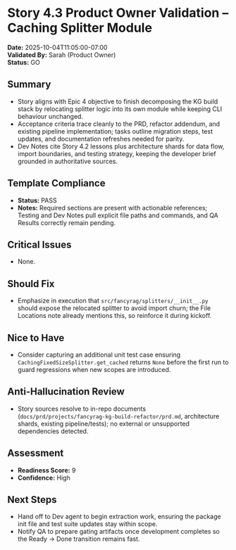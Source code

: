 # Story 4.3 Product Owner Validation – Caching Splitter Module

**Date:** 2025-10-04T11:05:00-07:00  
**Validated By:** Sarah (Product Owner)  
**Status:** GO

## Summary
- Story aligns with Epic 4 objective to finish decomposing the KG build stack by relocating splitter logic into its own module while keeping CLI behaviour unchanged. 
- Acceptance criteria trace cleanly to the PRD, refactor addendum, and existing pipeline implementation; tasks outline migration steps, test updates, and documentation refreshes needed for parity. 
- Dev Notes cite Story 4.2 lessons plus architecture shards for data flow, import boundaries, and testing strategy, keeping the developer brief grounded in authoritative sources.

## Template Compliance
- **Status:** PASS
- **Notes:** Required sections are present with actionable references; Testing and Dev Notes pull explicit file paths and commands, and QA Results correctly remain pending.

## Critical Issues
- None.

## Should Fix
- Emphasize in execution that `src/fancyrag/splitters/__init__.py` should expose the relocated splitter to avoid import churn; the File Locations note already mentions this, so reinforce it during kickoff.

## Nice to Have
- Consider capturing an additional unit test case ensuring `CachingFixedSizeSplitter.get_cached` returns `None` before the first run to guard regressions when new scopes are introduced.

## Anti-Hallucination Review
- Story sources resolve to in-repo documents (`docs/prd/projects/fancyrag-kg-build-refactor/prd.md`, architecture shards, existing pipeline/tests); no external or unsupported dependencies detected.

## Assessment
- **Readiness Score:** 9
- **Confidence:** High

## Next Steps
- Hand off to Dev agent to begin extraction work, ensuring the package init file and test suite updates stay within scope. 
- Notify QA to prepare gating artifacts once development completes so the Ready → Done transition remains fast.
